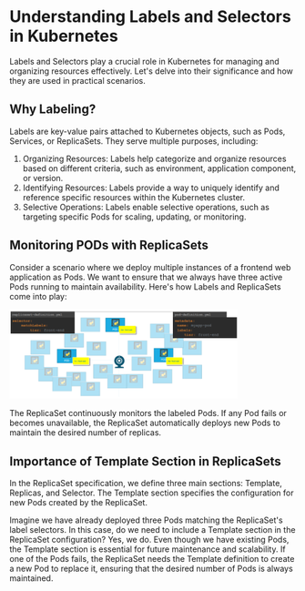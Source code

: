 # Understanding Labels and Selectors in Kubernetes


Labels and Selectors play a crucial role in Kubernetes for managing and organizing resources effectively. Let's delve into their significance and how they are used in practical scenarios.


## Why Labeling?
Labels are key-value pairs attached to Kubernetes objects, such as Pods, Services, or ReplicaSets. They serve multiple purposes, including:

1. Organizing Resources: Labels help categorize and organize resources based on different criteria, such as environment, application component, or version.
2. Identifying Resources: Labels provide a way to uniquely identify and reference specific resources within the Kubernetes cluster.
3. Selective Operations: Labels enable selective operations, such as targeting specific Pods for scaling, updating, or monitoring.


## Monitoring PODs with ReplicaSets

Consider a scenario where we deploy multiple instances of a frontend web application as Pods. We want to ensure that we always have three active Pods running to maintain availability. Here's how Labels and ReplicaSets come into play:

<img src="./images/image-9.png" width='400px'>

The ReplicaSet continuously monitors the labeled Pods. If any Pod fails or becomes unavailable, the ReplicaSet automatically deploys new Pods to maintain the desired number of replicas.


## Importance of Template Section in ReplicaSets

In the ReplicaSet specification, we define three main sections: Template, Replicas, and Selector. The Template section specifies the configuration for new Pods created by the ReplicaSet.

Imagine we have already deployed three Pods matching the ReplicaSet's label selectors. In this case, do we need to include a Template section in the ReplicaSet configuration?
Yes, we do. Even though we have existing Pods, the Template section is essential for future maintenance and scalability. If one of the Pods fails, the ReplicaSet needs the Template definition to create a new Pod to replace it, ensuring that the desired number of Pods is always maintained.


